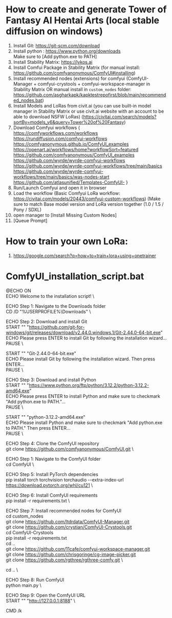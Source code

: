 # How to create and generate Tower of Fantasy AI Hentai Arts (local stable diffusion on windows)
01. Install Git: https://git-scm.com/download
02. Install python : https://www.python.org/downloads \
   Make sure to [Add python.exe to PATH]
03. Install Stability Matrix: https://lykos.ai
04. Install Comfui Package in Stability Matrix (for manual install: https://github.com/comfyanonymous/ComfyUI#installing)
05. Install recommended nodes (extensions) for comfyui (ComfyUI-Manager + comfyui-crystools + comfyui-workspace-manager in Stability Matrix OR manual install in ```custom_nodes``` folder: https://github.com/asgharkapk/kapktestrepofirst/blob/main/recommended_nodes.bat)
06. Install Models and LoRas from civit.ai (you can use built-in model manager in Stability Matrix or use civit.ai website with an account to be able to download NSFW LoRas) (https://civitai.com/search/models?sortBy=models_v6&query=Tower%20of%20Fantasy)
07. Download Comfyui workflows { \
   https://comfyworkflows.com/workflows \
   https://rundiffusion.com/comfyui-workflows \
   https://comfyanonymous.github.io/ComfyUI_examples \
   https://openart.ai/workflows/home?workflowSort=featured \
   https://github.com/comfyanonymous/ComfyUI_examples \
   https://github.com/wyrde/wyrde-comfyui-workflows \
   https://github.com/wyrde/wyrde-comfyui-workflows/tree/main/basics \
   https://github.com/wyrde/wyrde-comfyui-workflows/tree/main/basics/was-nodes-start \
   https://github.com/atlasunified/Templates-ComfyUI- }
08. Run/Launch Comfyui and open it in browser
09. Load the workflow (Basic Comfyui LoRa workflow: https://civitai.com/models/20443/comfyui-custom-workflows)
    (Make sure to match Base model version and LoRa version together (1.0 / 1.5 / Pony / SDXL)
11. open manager to [Install Missing Custom Nodes]
12. [Queue Prompt]
#
# How to train your own LoRa:
1. https://google.com/search?q=how+to+train+lora+using+onetrainer
#
# ComfyUI_installation_script.bat
@ECHO ON \
ECHO Welcome to the installation script! \

ECHO Step 1: Navigate to the Downloads folder \
CD /D "%USERPROFILE%\Downloads" \

ECHO Step 2: Download and install Git \
START "" "https://github.com/git-for-windows/git/releases/download/v2.44.0.windows.1/Git-2.44.0-64-bit.exe" \
ECHO Please press ENTER to install Git by following the installation wizard... \
PAUSE \

START "" "Git-2.44.0-64-bit.exe" \
ECHO Please install Git by following the installation wizard. Then press ENTER... \
PAUSE \

ECHO Step 3: Download and install Python \
START "" "https://www.python.org/ftp/python/3.12.2/python-3.12.2-amd64.exe" \
ECHO Please press ENTER to install Python and make sure to checkmark "Add python.exe to PATH."... \
PAUSE \

START "" "python-3.12.2-amd64.exe" \
ECHO Please install Python and make sure to checkmark "Add python.exe to PATH." Then press ENTER... \
PAUSE \

ECHO Step 4: Clone the ComfyUI repository \
git clone https://github.com/comfyanonymous/ComfyUI.git \

ECHO Step 1: Navigate to the ComfyUI folder \
cd ComfyUI \

ECHO Step 5: Install PyTorch dependencies \
pip install torch torchvision torchaudio --extra-index-url https://download.pytorch.org/whl/cu121 \

ECHO Step 6: Install ComfyUI requirements \
pip install -r requirements.txt \

ECHO Step 7: Install recommended nodes for ComfyUI \
cd custom_nodes \
git clone https://github.com/ltdrdata/ComfyUI-Manager.git \
git clone https://github.com/crystian/ComfyUI-Crystools.git \
cd ComfyUI-Crystools \
pip install -r requirements.txt \
cd .. \
git clone https://github.com/11cafe/comfyui-workspace-manager.git \
git clone https://github.com/chrisgoringe/cg-image-picker.git \
git clone https://github.com/rgthree/rgthree-comfy.git \

cd .. \

ECHO Step 8: Run ComfyUI \
python main.py \

ECHO Step 9: Open the ComfyUI URL \
START "" "http://127.0.0.1:8188" \

CMD /k
#
